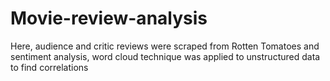 # Movie-review-analysis
Here, audience and critic reviews were scraped from Rotten Tomatoes and sentiment analysis, word cloud technique was applied to unstructured data to find correlations
